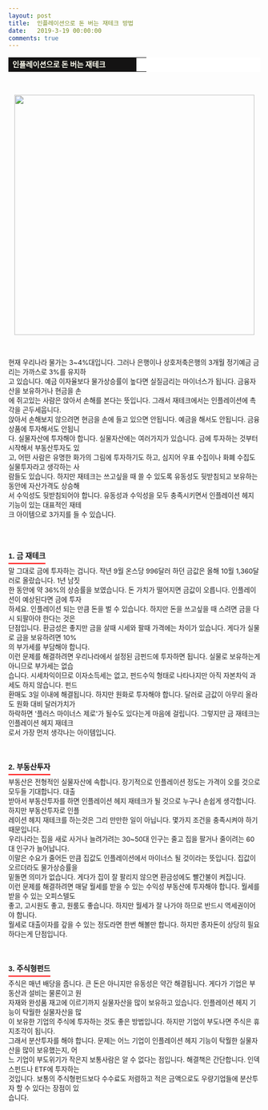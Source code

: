 ```yaml
---
layout: post
title:  인플레이션으로 돈 버는 재테크 방법
date:   2019-3-19 00:00:00
comments: true
---
```






<table width="99%" bgcolor="#ffffff" cellspacing="1" cellpadding="2"><tbody><tr><td width="240" bgcolor="#141313" style-="border-bottom:#141313 1px solid; border-left:#141313 1px solid; border-top:#141313 1px solid; &#13;&#10;border-right:#141313 1px solid"><span style="color: rgb(0, 0, 0); font-family: 맑은 고딕, dotum, verdana; font-size: 11pt;"><strong><span syle="font-size:11pt"><font color="#fffff0">인플레이션으로 돈 버는 재테크</font></span></strong></span></td><td style="border-width: 0px 0px 1px; border-style: solid; border-color: rgb(255, 255, 255) rgb(255, 255, 255) rgb(20, 19, 19);"><span style="font-size: 11pt;"><font color="#000000">&nbsp;</font></span></td></tr></tbody></table><p><span style="font-size: 10pt;">﻿<br></span></p><div class="imageblock center" style="text-align: center; clear: both;"><span data-url="https://t1.daumcdn.net/cfile/tistory/110756324CF752252E?download" data-lightbox="lightbox"><img width="480" height="321" style="height: auto; cursor: pointer; max-width: 100%;" alt="" src="https://t1.daumcdn.net/cfile/tistory/110756324CF752252E" filename="cfile24.uf@110756324CF752252EAA9A.jpg" filemime=""></span></div><p><br></p><span style="font-size: 10pt;"><p>현재 우리나라 물가는 3~4%대입니다. 그러나 은행이나 상호저축은행의 3개월 정기예금 금리는 가까스로 3%를 유지하<br> 고 있습니다. 예금 이자율보다 물가상승률이 높다면 실질금리는 마이너스가 됩니다. 금융자산을 보유하거나 현금을 손<br> 에 쥐고있는 사람은 앉아서 손해를 본다는 뜻입니다. 그래서 재테크에서는 인플레이션에 촉각을 곤두세웁니다.<br>앉아서 손해보지 않으려면 현금을 손에 들고 있으면 안됩니다. 예금을 해서도 안됩니다. 금융상품에 투자해서도 안됩니<br> 다. 실물자산에 투자해야 합니다. 실물자산에는 여러가지가 있습니다. 금에 투자하는 것부터 시작해서 부동산투자도 있<br> 고, 어떤 사람은 유명한 화가의 그림에 투자하기도 하고, 심지어 우표 수집이나 화폐 수집도 실물투자라고 생각하는 사<br> 람들도 있습니다. 하지만 재테크는 쓰고싶을 때 쓸 수 있도록 유동성도 뒷받침되고 보유하는 동안에 자산가격도 상승해<br> 서 수익성도 뒷받침되어야 합니다. 유동성과 수익성을 모두 충족시키면서 인플레이션 헤지 기능이 있는 대표적인 재테<br> 크 아이템으로 3가지를 들 수 있습니다.<br><br><br></p><div><br><h3 style="font: bold 11pt/normal 맑은 고딕, Dotum, Sans-serif; margin: 0px; padding: 0px 0px 5px; border-bottom-color: rgb(255, 0, 0); border-bottom-width: 2px; border-bottom-style: solid; float: left; font-size-adjust: none; font-stretch: normal;">1. 금 재테크</h3></div><div><br><br>말 그대로 금에 투자하는 겁니다. 작년 9월 온스당 996달러 하던 금값은 올해 10월 1,360달러로 올랐습니다. 1년 남짓<br> 한 동안에 약 36%의 상승률을 보였습니다. 돈 가치가 떨어지면 금값이 오릅니다. 인플레이션이 예상된다면 금에 투자<br> 하세요. 인플레이션 되는 만큼 돈을 벌 수 있습니다. 하지만 돈을 쓰고싶을 때 스려면 금을 다시 되팔아야 한다는 것은 <br> 단점입니다. 환금성은 좋지만 금을 살때 시세와 팔때 가격에는 차이가 있습니다. 게다가 실물로 금을 보유하려면 10%<br>의 부가세를 부담해야 합니다.<br>이런 문제를 해결하려면 우리나라에서 설정된 금펀드에 투자하면 됩니다. 실물로 보유하는게 아니므로 부가세는 없습<br> 습니다. 시세차익이므로 이자소득세는 없고, 펀드수익 형태로 나타나지만 아직 자본차익 과세도 하지 않습니다. 펀드<br> 환매도 3일 이내에 해결됩니다. 하지만 원화로 투자해야 합니다. 달러로 금값이 아무리 올라도 원화 대비 달러가치가 <br> 하락하면 '플러스 마이너스 제로'가 될수도 있다는게 마음에 걸립니다. 그렇지만 금 재테크는 인플레이션 헤지 재테크<br> 로서 가장 먼저 생각나는 아이템입니다.<br><br><br><div><br><h3 style="font: bold 11pt/normal 맑은 고딕, Dotum, Sans-serif; margin: 0px; padding: 0px 0px 5px; border-bottom-color: rgb(255, 0, 0); border-bottom-width: 2px; border-bottom-style: solid; float: left; font-size-adjust: none; font-stretch: normal;">2. 부동산투자</h3></div><div><br><br>부동산은 전형적인 실물자산에 속합니다. 장기적으로 인플레이션 정도는 가격이 오를 것으로 모두들 기대합니다. 대출<br> 받아서 부동산투자를 하면 인플레이션 헤지 재테크가 될 것으로 누구나 손쉽게 생각합니다. 하지만 부동산투자로 인플<br> 레이션 헤지 재테크를 하는것은 그리 만만한 일이 아닙니다. 몇가지 조건을 충족시켜야 하기 때문입니다.<br>우리나라는 집을 새로 사거나 늘려가려는 30~50대 인구는 줄고 집을 팔거나 줄이려는 60대 인구가 늘어납니다. <br>이말은 수요가 줄어든 만큼 집값도 인플레이션에서 마이너스 될 것이라는 뜻입니다. 집값이 오르더라도 물가상승률을 <br> 밑돌면 의미가 없습니다. 게다가 집이 잘 팔리지 않으면 환금성에도 빨간불이 켜집니다.<br>이런 문제를 해결하려면 매달 월세를 받을 수 있는 수익성 부동산에 투자해야 합니다. 월세를 받을 수 있는 오피스텔도<br> 좋고, 고시원도 좋고, 원룸도 좋습니다. 하지만 월세가 잘 나가야 하므로 반드시 역세권이어야 합니다.<br>월세로 대출이자를 갚을 수 있는 정도라면 한번 해볼만 합니다. 하지만 종자돈이 상당히 필요하다는게 단점입니다.<br><br><br><div><br><h3 style="font: bold 11pt/normal 맑은 고딕, Dotum, Sans-serif; margin: 0px; padding: 0px 0px 5px; border-bottom-color: rgb(255, 0, 0); border-bottom-width: 2px; border-bottom-style: solid; float: left; font-size-adjust: none; font-stretch: normal;">3. 주식형펀드</h3></div><div><br><br>주식은 매년 배당을 줍니다. 큰 돈은 아니지만 유동성은 약간 해결됩니다. 게다가 기업은 부동산과 설비는 물론이고 원<br> 자재와 완성품 재고에 이르기까지 실물자산을 많이 보유하고 있습니다. 인플레이션 헤지 기능이 탁월한 실물자산을 많<br> 이 보유한 기업의 주식에 투자하는 것도 좋은 방법입니다. 하지만 기업이 부도나면 주식은 휴지조각이 됩니다. <br>그래서 분산투자를 해야 합니다. 문제는 어느 기업이 인플레이션 헤지 기능이 탁월한 실물자산을 많이 보유했는지, 어<br> 느 기업이 부도위기가 작은지 보통사람은 알 수 없다는 점입니다. 해결책은 간단합니다. 인덱스펀드나 ETF에 투자하는<br> 것입니다. 보통의 주식형펀드보다 수수료도 저렴하고 적은 금액으로도 우량기업들에 분산투자 할 수 있다는 장점이 있<br> 습니다.</div></div><div><br></div></div><div><div></div></div></span><div><br></div><div></div><div></div><p><br></p>